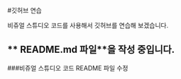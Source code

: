 #깃허브 연습

비쥬얼 스튜디오 코드를 사용해서 깃허브를 연습해 보겠습니다.

** README.md 파일**을 작성 중입니다.
----------------------------
###비쥬얼 스튜디오 코드
README 파일 수정
